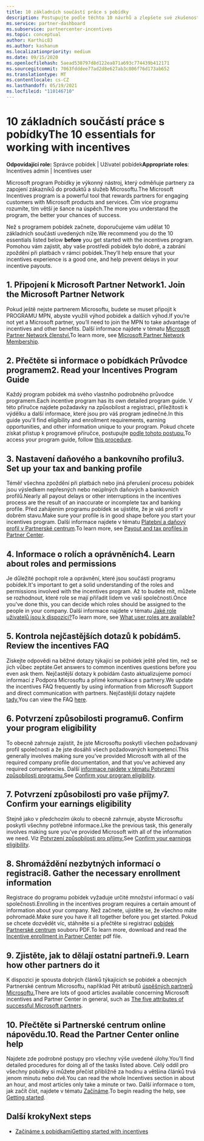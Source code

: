 ```yaml
---
title: 10 základních součástí práce s pobídky
description: Postupujte podle těchto 10 návrhů a zlepšete své zkušenosti s programem pobídek a dostávat platby dříve.
ms.service: partner-dashboard
ms.subservice: partnercenter-incentives
ms.topic: conceptual
author: Karthic83
ms.author: kashanum
ms.localizationpriority: medium
ms.date: 09/15/2020
ms.openlocfilehash: 5aead530797d8d122ea871a693c774439b412171
ms.sourcegitcommit: 7063fdddee77ad2d8e627ab3c806f76d173ab652
ms.translationtype: MT
ms.contentlocale: cs-CZ
ms.lasthandoff: 05/19/2021
ms.locfileid: "110146710"
---
```

# <a name="the-10-essentials-for-working-with-incentives"></a><span data-ttu-id="6ec07-103">10 základních součástí práce s pobídky</span><span class="sxs-lookup"><span data-stu-id="6ec07-103">The 10 essentials for working with incentives</span></span>

<span data-ttu-id="6ec07-104">**Odpovídající role:** Správce pobídek | Uživatel pobídek</span><span class="sxs-lookup"><span data-stu-id="6ec07-104">**Appropriate roles**: Incentives admin | Incentives user</span></span>

<span data-ttu-id="6ec07-105">Microsoft program Pobídky je výkonný nástroj, který odměňuje partnery za zapojení zákazníků do produktů a služeb Microsoftu.</span><span class="sxs-lookup"><span data-stu-id="6ec07-105">The Microsoft Incentives program is a powerful tool that rewards partners for engaging customers with Microsoft products and services.</span></span> <span data-ttu-id="6ec07-106">Čím více programu rozumíte, tím větší je šance na úspěch.</span><span class="sxs-lookup"><span data-stu-id="6ec07-106">The more you understand the program, the better your chances of success.</span></span>

<span data-ttu-id="6ec07-107">Než s programem pobídek začnete,  doporučujeme vám udělat 10 základních součástí uvedených níže.</span><span class="sxs-lookup"><span data-stu-id="6ec07-107">We recommend you do the 10 essentials listed below **before** you get started with the incentives program.</span></span> <span data-ttu-id="6ec07-108">Pomohou vám zajistit, aby vaše prostředí pobídek bylo dobré, a zabrání zpoždění při platbách v rámci pobídek.</span><span class="sxs-lookup"><span data-stu-id="6ec07-108">They’ll help ensure that your incentives experience is a good one, and help prevent delays in your incentive payouts.</span></span>

## <a name="1-join-the-microsoft-partner-network"></a><span data-ttu-id="6ec07-109">1. Připojení k Microsoft Partner Network</span><span class="sxs-lookup"><span data-stu-id="6ec07-109">1. Join the Microsoft Partner Network</span></span>

<span data-ttu-id="6ec07-110">Pokud ještě nejste partnerem Microsoftu, budete se muset připojit k PROGRAMU MPN, abyste využili výhod pobídek a dalších výhod.</span><span class="sxs-lookup"><span data-stu-id="6ec07-110">If you’re not yet a Microsoft partner, you’ll need to join the MPN to take advantage of incentives and other benefits.</span></span> <span data-ttu-id="6ec07-111">Další informace najdete v tématu [Microsoft Partner Network členství.](https://partner.microsoft.com/membership)</span><span class="sxs-lookup"><span data-stu-id="6ec07-111">To learn more, see [Microsoft Partner Network Membership](https://partner.microsoft.com/membership).</span></span>

## <a name="2-read-your-incentives-program-guide"></a><span data-ttu-id="6ec07-112">2. Přečtěte si informace o pobídkách Průvodce programem</span><span class="sxs-lookup"><span data-stu-id="6ec07-112">2. Read your Incentives Program Guide</span></span>

<span data-ttu-id="6ec07-113">Každý program pobídek má svého vlastního podrobného průvodce programem.</span><span class="sxs-lookup"><span data-stu-id="6ec07-113">Each incentive program has its own detailed program guide.</span></span> <span data-ttu-id="6ec07-114">V této příručce najdete požadavky na způsobilost a registraci, příležitosti k výdělku a další informace, které jsou pro váš program jedinečné.</span><span class="sxs-lookup"><span data-stu-id="6ec07-114">In this guide you'll find eligibility and enrollment requirements, earning opportunities, and other information unique to your program.</span></span> <span data-ttu-id="6ec07-115">Pokud chcete získat přístup k programové příručce, postupujte [podle tohoto postupu.](incentives-determined-your-program-eligibility.md#determining-your-program-eligibility)</span><span class="sxs-lookup"><span data-stu-id="6ec07-115">To access your program guide, follow [this procedure](incentives-determined-your-program-eligibility.md#determining-your-program-eligibility).</span></span>

## <a name="3-set-up-your-tax-and-banking-profile"></a><span data-ttu-id="6ec07-116">3. Nastavení daňového a bankovního profilu</span><span class="sxs-lookup"><span data-stu-id="6ec07-116">3. Set up your tax and banking profile</span></span>

<span data-ttu-id="6ec07-117">Téměř všechna zpoždění při platbách nebo jiná přerušení procesu pobídek jsou výsledkem nepřesných nebo neúplných daňových a bankovních profilů.</span><span class="sxs-lookup"><span data-stu-id="6ec07-117">Nearly all payout delays or other interruptions in the incentives process are the result of an inaccurate or incomplete tax and banking profile.</span></span> <span data-ttu-id="6ec07-118">Před zahájením programu pobídek se ujistěte, že je váš profil v dobrém stavu.</span><span class="sxs-lookup"><span data-stu-id="6ec07-118">Make sure your profile is in good shape before you start your incentives program.</span></span> <span data-ttu-id="6ec07-119">Další informace najdete v tématu [Platební a daňový profil v Partnerské centrum](incentives-create-and-manage-your-payout-and-tax-profiles.md).</span><span class="sxs-lookup"><span data-stu-id="6ec07-119">To learn more, see [Payout and tax profiles in Partner Center](incentives-create-and-manage-your-payout-and-tax-profiles.md).</span></span>

## <a name="4-learn-about-roles-and-permissions"></a><span data-ttu-id="6ec07-120">4. Informace o rolích a oprávněních</span><span class="sxs-lookup"><span data-stu-id="6ec07-120">4. Learn about roles and permissions</span></span>

<span data-ttu-id="6ec07-121">Je důležité pochopit role a oprávnění, které jsou součástí programu pobídek.</span><span class="sxs-lookup"><span data-stu-id="6ec07-121">It's important to get a solid understanding of the roles and permissions involved with the incentives program.</span></span> <span data-ttu-id="6ec07-122">Až to budete mít, můžete se rozhodnout, které role se mají přiřadit lidem ve vaší společnosti.</span><span class="sxs-lookup"><span data-stu-id="6ec07-122">Once you've done this, you can decide which roles should be assigned to the people in your company.</span></span> <span data-ttu-id="6ec07-123">Další informace najdete v tématu [Jaké role uživatelů jsou k dispozici?](incentives-faq.md#what-user-roles-are-available)</span><span class="sxs-lookup"><span data-stu-id="6ec07-123">To learn more, see [What user roles are available?](incentives-faq.md#what-user-roles-are-available)</span></span>

## <a name="5-review-the-incentives-faq"></a><span data-ttu-id="6ec07-124">5. Kontrola nejčastějších dotazů k pobídám</span><span class="sxs-lookup"><span data-stu-id="6ec07-124">5. Review the incentives FAQ</span></span>

<span data-ttu-id="6ec07-125">Získejte odpovědi na běžné dotazy týkající se pobídek ještě před tím, než se jich vůbec zeptáte.</span><span class="sxs-lookup"><span data-stu-id="6ec07-125">Get answers to common incentives questions before you even ask them.</span></span> <span data-ttu-id="6ec07-126">Nejčastější dotazy k pobídám často aktualizujeme pomocí informací z Podpora Microsoftu a přímé komunikace s partnery.</span><span class="sxs-lookup"><span data-stu-id="6ec07-126">We update the incentives FAQ frequently by using information from Microsoft Support and direct communication with partners.</span></span> <span data-ttu-id="6ec07-127">Nejčastější dotazy najdete [tady.](incentives-faq.md)</span><span class="sxs-lookup"><span data-stu-id="6ec07-127">You can view the FAQ [here](incentives-faq.md).</span></span>

## <a name="6-confirm-your-program-eligibility"></a><span data-ttu-id="6ec07-128">6. Potvrzení způsobilosti programu</span><span class="sxs-lookup"><span data-stu-id="6ec07-128">6. Confirm your program eligibility</span></span>

<span data-ttu-id="6ec07-129">To obecně zahrnuje zajistit, že jste Microsoftu poskytli všechen požadovaný profil společnosti a že jste dosáhli všech požadovaných kompetencí.</span><span class="sxs-lookup"><span data-stu-id="6ec07-129">This generally involves making sure you’ve provided Microsoft with all of the required company profile documentation, and that you’ve achieved any required competencies.</span></span> <span data-ttu-id="6ec07-130">Další [informace najdete v tématu Potvrzení způsobilosti programu.](incentives-determined-your-program-eligibility.md)</span><span class="sxs-lookup"><span data-stu-id="6ec07-130">See [Confirm your program eligibility](incentives-determined-your-program-eligibility.md).</span></span>

## <a name="7-confirm-your-earnings-eligibility"></a><span data-ttu-id="6ec07-131">7. Potvrzení způsobilosti pro vaše příjmy</span><span class="sxs-lookup"><span data-stu-id="6ec07-131">7. Confirm your earnings eligibility</span></span>

<span data-ttu-id="6ec07-132">Stejně jako v předchozím úkolu to obecně zahrnuje, abyste Microsoftu poskytli všechny potřebné informace.</span><span class="sxs-lookup"><span data-stu-id="6ec07-132">Like the previous task, this generally involves making sure you’ve provided Microsoft with all of the information we need.</span></span> <span data-ttu-id="6ec07-133">Viz [Potvrzení způsobilosti pro příjmy.](incentives-confirm-your-earnings-eligibility.md)</span><span class="sxs-lookup"><span data-stu-id="6ec07-133">See [Confirm your earnings eligibility](incentives-confirm-your-earnings-eligibility.md).</span></span>

## <a name="8-gather-the-necessary-enrollment-information"></a><span data-ttu-id="6ec07-134">8. Shromáždění nezbytných informací o registraci</span><span class="sxs-lookup"><span data-stu-id="6ec07-134">8. Gather the necessary enrollment information</span></span>

<span data-ttu-id="6ec07-135">Registrace do programu pobídek vyžaduje určité množství informací o vaší společnosti.</span><span class="sxs-lookup"><span data-stu-id="6ec07-135">Enrolling in the incentives program requires a certain amount of information about your company.</span></span> <span data-ttu-id="6ec07-136">Než začnete, ujistěte se, že všechno máte pohromadě.</span><span class="sxs-lookup"><span data-stu-id="6ec07-136">Make sure you have it all together before you get started.</span></span> <span data-ttu-id="6ec07-137">Pokud se chcete dozvědět víc, stáhněte si a přečtěte si registraci [pobídek Partnerské centrum](https://assetsprod.microsoft.com/partner-center-incentives-enrollment.pdf) souboru PDF.</span><span class="sxs-lookup"><span data-stu-id="6ec07-137">To learn more, download and read the [Incentive enrollment in Partner Center](https://assetsprod.microsoft.com/partner-center-incentives-enrollment.pdf) pdf file.</span></span>

## <a name="9-learn-how-other-partners-do-it"></a><span data-ttu-id="6ec07-138">9. Zjistěte, jak to dělají ostatní partneři.</span><span class="sxs-lookup"><span data-stu-id="6ec07-138">9. Learn how other partners do it</span></span>

<span data-ttu-id="6ec07-139">K dispozici je spousta dobrých článků týkajících se pobídek a obecných Partnerské centrum Microsoftu, například Pět atributů [úspěšných partnerů Microsoftu.](https://www.microsoft.com/en-us/us-partner-blog/2019/08/29/the-five-attributes-of-successful-microsoft-partners/)</span><span class="sxs-lookup"><span data-stu-id="6ec07-139">There are lots of good articles available concerning Microsoft incentives and Partner Center in general, such as [The five attributes of successful Microsoft partners](https://www.microsoft.com/en-us/us-partner-blog/2019/08/29/the-five-attributes-of-successful-microsoft-partners/).</span></span>

## <a name="10-read-the-partner-center-online-help"></a><span data-ttu-id="6ec07-140">10. Přečtěte si Partnerské centrum online nápovědu.</span><span class="sxs-lookup"><span data-stu-id="6ec07-140">10. Read the Partner Center online help</span></span>

<span data-ttu-id="6ec07-141">Najdete zde podrobné postupy pro všechny výše uvedené úlohy.</span><span class="sxs-lookup"><span data-stu-id="6ec07-141">You’ll find detailed procedures for doing all of the tasks listed above.</span></span> <span data-ttu-id="6ec07-142">Celý oddíl pro všechny pobídky si můžete přečíst přibližně za hodinu a většina článků trvá jenom minutu nebo dvě.</span><span class="sxs-lookup"><span data-stu-id="6ec07-142">You can read the whole Incentives section in about an hour, and most articles only take a minute or two.</span></span> <span data-ttu-id="6ec07-143">Další informace o tom, jak začít číst, najdete v tématu [Začínáme](incentives-get-started-intro.md).</span><span class="sxs-lookup"><span data-stu-id="6ec07-143">To begin reading the help, see [Getting started](incentives-get-started-intro.md).</span></span>

## <a name="next-steps"></a><span data-ttu-id="6ec07-144">Další kroky</span><span class="sxs-lookup"><span data-stu-id="6ec07-144">Next steps</span></span>

- [<span data-ttu-id="6ec07-145">Začínáme s pobídkami</span><span class="sxs-lookup"><span data-stu-id="6ec07-145">Getting started with incentives</span></span>](incentives-get-started-intro.md)
